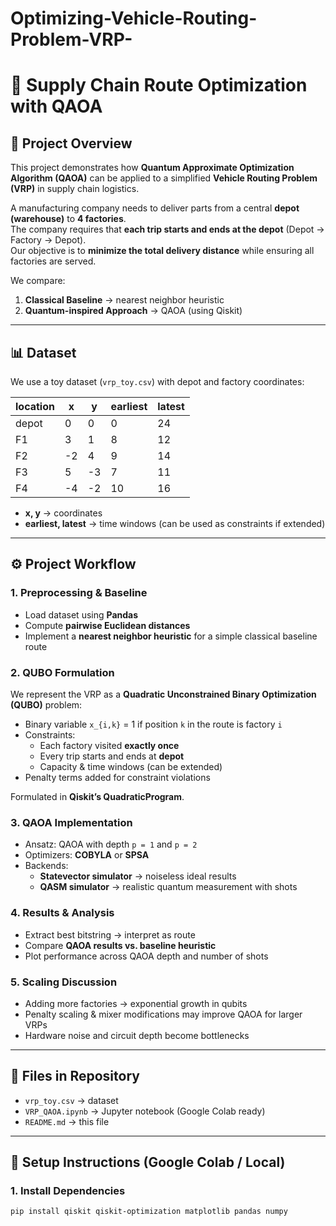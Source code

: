 # Optimizing-Vehicle-Routing-Problem-VRP-
# 🚚 Supply Chain Route Optimization with QAOA

## 📌 Project Overview
This project demonstrates how **Quantum Approximate Optimization Algorithm (QAOA)** can be applied to a simplified **Vehicle Routing Problem (VRP)** in supply chain logistics.  

A manufacturing company needs to deliver parts from a central **depot (warehouse)** to **4 factories**.  
The company requires that **each trip starts and ends at the depot** (Depot → Factory → Depot).  
Our objective is to **minimize the total delivery distance** while ensuring all factories are served.

We compare:
1. **Classical Baseline** → nearest neighbor heuristic  
2. **Quantum-inspired Approach** → QAOA (using Qiskit)

---

## 📊 Dataset
We use a toy dataset (`vrp_toy.csv`) with depot and factory coordinates:

| location | x  | y  | earliest | latest |
|----------|----|----|----------|--------|
| depot    | 0  | 0  | 0        | 24     |
| F1       | 3  | 1  | 8        | 12     |
| F2       | -2 | 4  | 9        | 14     |
| F3       | 5  | -3 | 7        | 11     |
| F4       | -4 | -2 | 10       | 16     |

- **x, y** → coordinates  
- **earliest, latest** → time windows (can be used as constraints if extended)

---

## ⚙️ Project Workflow

### 1. Preprocessing & Baseline
- Load dataset using **Pandas**  
- Compute **pairwise Euclidean distances**  
- Implement a **nearest neighbor heuristic** for a simple classical baseline route  

### 2. QUBO Formulation
We represent the VRP as a **Quadratic Unconstrained Binary Optimization (QUBO)** problem:
- Binary variable `x_{i,k}` = 1 if position `k` in the route is factory `i`  
- Constraints:
  - Each factory visited **exactly once**  
  - Every trip starts and ends at **depot**  
  - Capacity & time windows (can be extended)  
- Penalty terms added for constraint violations  

Formulated in **Qiskit’s QuadraticProgram**.

### 3. QAOA Implementation
- Ansatz: QAOA with depth `p = 1` and `p = 2`  
- Optimizers: **COBYLA** or **SPSA**  
- Backends:  
  - **Statevector simulator** → noiseless ideal results  
  - **QASM simulator** → realistic quantum measurement with shots  

### 4. Results & Analysis
- Extract best bitstring → interpret as route  
- Compare **QAOA results vs. baseline heuristic**  
- Plot performance across QAOA depth and number of shots  

### 5. Scaling Discussion
- Adding more factories → exponential growth in qubits  
- Penalty scaling & mixer modifications may improve QAOA for larger VRPs  
- Hardware noise and circuit depth become bottlenecks  

---

## 📂 Files in Repository
- `vrp_toy.csv` → dataset  
- `VRP_QAOA.ipynb` → Jupyter notebook (Google Colab ready)  
- `README.md` → this file  

---

## 🚀 Setup Instructions (Google Colab / Local)

### 1. Install Dependencies
```bash
pip install qiskit qiskit-optimization matplotlib pandas numpy

